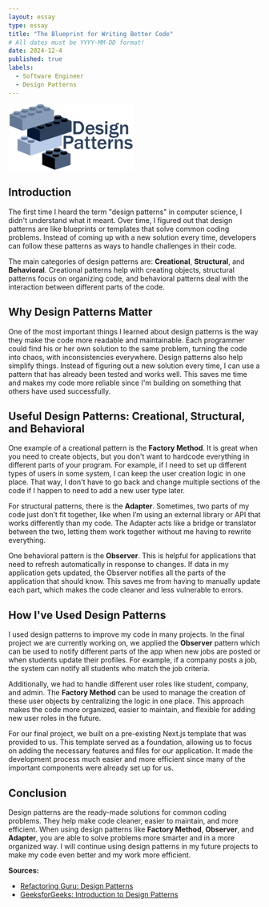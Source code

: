 ```yaml
---
layout: essay
type: essay
title: "The Blueprint for Writing Better Code"
# All dates must be YYYY-MM-DD format!
date: 2024-12-4
published: true
labels:
  - Software Engineer
  - Design Patterns
---
```


<img width="250px" class="rounded float-start pe-4" src="../img/designpatt.png">

## Introduction

The first time I heard the term "design patterns" in computer science, I didn't understand what it meant. Over time, I figured out that design patterns are like blueprints or templates that solve common coding problems. Instead of coming up with a new solution every time, developers can follow these patterns as ways to handle challenges in their code.

The main categories of design patterns are: **Creational**, **Structural**, and **Behavioral**. Creational patterns help with creating objects, structural patterns focus on organizing code, and behavioral patterns deal with the interaction between different parts of the code.

## Why Design Patterns Matter

One of the most important things I learned about design patterns is the way they make the code more readable and maintainable. Each programmer could find his or her own solution to the same problem, turning the code into chaos, with inconsistencies everywhere. Design patterns also help simplify things. Instead of figuring out a new solution every time, I can use a pattern that has already been tested and works well. This saves me time and makes my code more reliable since I'm building on something that others have used successfully.

## Useful Design Patterns: Creational, Structural, and Behavioral

One example of a creational pattern is the **Factory Method**. It is great when you need to create objects, but you don't want to hardcode everything in different parts of your program. For example, if I need to set up different types of users in some system, I can keep the user creation logic in one place. That way, I don't have to go back and change multiple sections of the code if I happen to need to add a new user type later.

For structural patterns, there is the **Adapter**. Sometimes, two parts of my code just don’t fit together, like when I’m using an external library or API that works differently than my code. The Adapter acts like a bridge or translator between the two, letting them work together without me having to rewrite everything.

One behavioral pattern is the **Observer**. This is helpful for applications that need to refresh automatically in response to changes. If data in my application gets updated, the Observer notifies all the parts of the application that should know. This saves me from having to manually update each part, which makes the code cleaner and less vulnerable to errors.

## How I've Used Design Patterns

I used design patterns to improve my code in many projects. In the final project we are currently working on, we applied the **Observer** pattern which can be used to notify different parts of the app when new jobs are posted or when students update their profiles. For example, if a company posts a job, the system can notify all students who match the job criteria.

Additionally, we had to handle different user roles like student, company, and admin. The **Factory Method** can be used to manage the creation of these user objects by centralizing the logic in one place. This approach makes the code more organized, easier to maintain, and flexible for adding new user roles in the future.

For our final project, we built on a pre-existing Next.js template that was provided to us. This template served as a foundation, allowing us to focus on adding the necessary features and files for our application. It made the development process much easier and more efficient since many of the important components were already set up for us.

## Conclusion

Design patterns are the ready-made solutions for common coding problems. They help make code cleaner, easier to maintain, and more efficient. When using design patterns like **Factory Method**, **Observer**, and **Adapter**, you are able to solve problems more smarter and in a more organized way. I will continue using design patterns in my future projects to make my code even better and my work more efficient.

**Sources:**
- [Refactoring Guru: Design Patterns](https://refactoring.guru/design-patterns) 
- [GeeksforGeeks: Introduction to Design Patterns](https://www.geeksforgeeks.org/design-patterns-set-1-introduction/)
